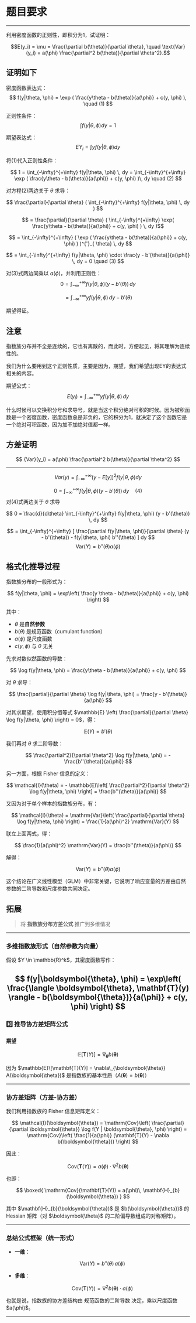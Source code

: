 # 题目要求
---
利用密度函数的正则性，即积分为1，试证明：

$$E(y_i) = \mu = \frac{\partial b(\theta)}{\partial \theta}, \quad \text{Var}(y_i) = a(\phi) \frac{\partial^2 b(\theta)}{\partial \theta^2}.$$

## 证明如下

密度函数表达式：
$$
f(y|\theta, \phi) = \exp ( \frac{y\theta - b(\theta)}{a(\phi)} + c(y, \phi) ), \quad (1)
$$

正则性条件：
$$\int f(y|\theta, \phi)dy = 1$$

期望表达式：
$$EY_i = \int y f(y|\theta, \phi)dy$$

将(1)代入正则性条件：

$$
1 = \int_{-\infty}^{+\infty} f(y|\theta, \phi) \, dy 
= \int_{-\infty}^{+\infty} \exp ( \frac{y\theta - b(\theta)}{a(\phi)} + c(y, \phi) )\, dy \quad (2)
$$

对方程(2)两边关于 $\theta$ 求导：

$$
\frac{\partial}{\partial \theta} ( \int_{-\infty}^{+\infty} f(y|\theta, \phi) \, dy ) $$

$$
= \frac{\partial}{\partial \theta} ( \int_{-\infty}^{+\infty} \exp( \frac{y\theta - b(\theta)}{a(\phi)} + c(y, \phi) ) \, dy )$$

$$
= \int_{-\infty}^{+\infty} ( \exp ( \frac{y\theta - b(\theta)}{a(\phi)} + c(y, \phi) ) )^{'}_{ \theta} \, dy $$

$$
= \int_{-\infty}^{+\infty} f(y|\theta, \phi) \cdot \frac{y - b'(\theta)}{a(\phi)} \, dy = 0 \quad (3)
$$

对(3)式两边同乘以 $a(\phi)$，并利用正则性：
$$
0 = \int_{-\infty}^{+\infty} f(y|\theta, \phi) (y - b'(\theta)) \, dy $$

$$
= \int_{-\infty}^{+\infty} y f(y|\theta, \phi) \, dy - b'(\theta)
$$

期望得证。

## 注意
指数族分布并不全是连续的，它也有离散的，而此时，方便起见，将其理解为连续性的。

我们为什么要用到这个正则性质，主要是因为，期望，我们希望出现EY的表达式相关的内容。

期望公式：
$$E(y_i) = \int_{-\infty}^{+\infty} y f(y|\theta, \phi) \, dy$$

什么时候可以交换积分号和求导号，就是当这个积分绝对可积的时候。因为被积函数是一个密度函数，密度函数总是非负的，它的积分为1，就决定了这个函数它是一个绝对可积函数，因为加不加绝对值都一样。

## 方差证明
$$
{Var}(y_i) = a(\phi) \frac{\partial^2 b(\theta)}{\partial \theta^2}
$$

---
$$
Var(y) = \int_{-\infty}^{+\infty} (y - E[y])^2 f(y|\theta, \phi) dy
$$

$$
0 = \int_{-\infty}^{+\infty} f(y|\theta, \phi) (y - b'(\theta)) \, dy \quad (4)$$
对(4)式两边关于 $\theta$ 求导

$$
0 = \frac{d}{d\theta} \int_{-\infty}^{+\infty} f(y|\theta, \phi) (y - b'(\theta)) \, dy $$

$$
= \int_{-\infty}^{+\infty} [ \frac{\partial f(y|\theta, \phi)}{\partial \theta} (y - b'(\theta)) - f(y|\theta, \phi) b''(\theta) ] dy
$$
$$
\mathrm{Var}(Y) = b''(\theta) a(\phi)
$$
## 格式化推导过程
指数族分布的一般形式为：

$$
f(y|\theta, \phi) = \exp\left( \frac{y \theta - b(\theta)}{a(\phi)} + c(y, \phi) \right)
$$

其中：
- $\theta$ 是**自然参数**
- $b(\theta)$ 是规范函数（cumulant function）
- $a(\phi)$ 是尺度函数
- $c(y, \phi)$ 与 $\theta$ 无关

先求对数似然函数的导数：

$$
\log f(y|\theta, \phi) = \frac{y\theta - b(\theta)}{a(\phi)} + c(y, \phi)
$$

对 $\theta$ 求导：

$$
\frac{\partial}{\partial \theta} \log f(y|\theta, \phi) = \frac{y - b'(\theta)}{a(\phi)}
$$

对其求期望，使用积分恒等式 $\mathbb{E} \left( \frac{\partial}{\partial \theta} \log f(y|\theta, \phi) \right) = 0$，得：

$$
\mathbb{E}(Y) = b'(\theta)
$$

我们再对 $\theta$ 求二阶导数：

$$
\frac{\partial^2}{\partial \theta^2} \log f(y|\theta, \phi) = -\frac{b''(\theta)}{a(\phi)}
$$

另一方面，根据 Fisher 信息的定义：

$$
\mathcal{I}(\theta) = - \mathbb{E}\left[ \frac{\partial^2}{\partial \theta^2} \log f(y|\theta, \phi) \right]
= \frac{b''(\theta)}{a(\phi)}
$$

又因为对于单个样本的指数族分布，有：

$$
\mathcal{I}(\theta) = \mathrm{Var}\left( \frac{\partial}{\partial \theta} \log f(y|\theta, \phi) \right)
= \frac{1}{a(\phi)^2} \mathrm{Var}(Y)
$$

联立上面两式，得：

$$
\frac{1}{a(\phi)^2} \mathrm{Var}(Y) = \frac{b''(\theta)}{a(\phi)}
$$

解得：

$$
\mathrm{Var}(Y) = b''(\theta) a(\phi)
$$

这个结论在广义线性模型（GLM）中非常关键，它说明了响应变量的方差由自然参数的二阶导数和尺度参数共同决定。


## 拓展
>将 **指数族分布方差公式** 推广到多维情况
---


### 多维指数族形式（自然参数为向量）

假设 \$Y \in \mathbb{R}^k\$，其密度函数写作：

$$
f(y|\boldsymbol{\theta}, \phi) = \exp\left( \frac{\langle \boldsymbol{\theta}, \mathbf{T}(y) \rangle - b(\boldsymbol{\theta})}{a(\phi)} + c(y, \phi) \right)
$$
---

### 3️⃣ 推导协方差矩阵公式

#### 期望

$$
\mathbb{E}[\mathbf{T}(Y)] = \nabla_{\boldsymbol{\theta}} b(\boldsymbol{\theta})
$$

因为 
$\mathbb{E}\[\mathbf{T}(Y)] = \nabla\_{\boldsymbol{\theta}} A(\boldsymbol{\theta})$
是指数族的基本性质（$A(\boldsymbol{\theta}) = b(\boldsymbol{\theta})$）

---

### 协方差矩阵（方差-协方差）

我们利用指数族的 Fisher 信息矩阵定义：

$$
\mathcal{I}(\boldsymbol{\theta}) = \mathrm{Cov}\left( \frac{\partial}{\partial \boldsymbol{\theta}} \log f(Y | \boldsymbol{\theta}, \phi) \right)
= \mathrm{Cov}\left( \frac{1}{a(\phi)} (\mathbf{T}(Y) - \nabla b(\boldsymbol{\theta})) \right)
$$

因此：

$$
\mathrm{Cov}(\mathbf{T}(Y)) = a(\phi) \cdot \nabla^2 b(\boldsymbol{\theta})
$$

也即：

$$
\boxed{
\mathrm{Cov}(\mathbf{T}(Y)) = a(\phi)\, \mathbf{H}_{b}(\boldsymbol{\theta})
}
$$

其中 \$\mathbf{H}\_{b}(\boldsymbol{\theta})\$ 是 \$b(\boldsymbol{\theta})\$ 的 Hessian 矩阵（对 \$\boldsymbol{\theta}\$ 的二阶偏导数组成的对称矩阵）。

---

### 总结公式框架（统一形式）

* **一维**：

  $$
  \mathrm{Var}(Y) = b''(\theta)\, a(\phi)
  $$
* **多维**：

  $$
  \mathrm{Cov}(\mathbf{T}(Y)) = \nabla^2 b(\boldsymbol{\theta}) \cdot a(\phi)
  $$

也就是说，指数族的协方差结构由 规范函数的二阶导数 决定，乘以尺度函数 \$a(\phi)\$。

---



